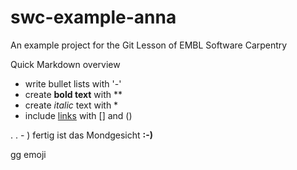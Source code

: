 # swc-example-anna
An example project for the Git Lesson of EMBL Software Carpentry

Quick Markdown overview

- write bullet lists with '-'
- create **bold text** with **
- create *italic* text with *
- include [links](https://embl.de) with [] and ()


. . - ) fertig ist das Mondgesicht **:-)**

gg emoji
